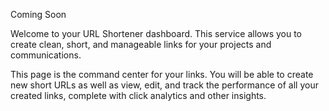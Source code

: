 <webui-data data-page-title="URL Shortener" data-page-subtitle=""></webui-data>

<webui-quote theme="warning">
Coming Soon
</webui-quote>

<webui-page-segment elevation="10">

Welcome to your URL Shortener dashboard. This service allows you to create clean, short, and manageable links for your projects and communications.

This page is the command center for your links. You will be able to create new short URLs as well as view, edit, and track the performance of all your created links, complete with click analytics and other insights.

</webui-page-segment>

